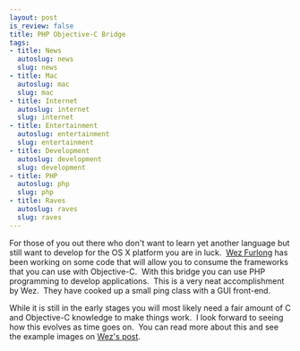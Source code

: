 ```yaml
--- 
layout: post
is_review: false
title: PHP Objective-C Bridge
tags: 
- title: News
  autoslug: news
  slug: news
- title: Mac
  autoslug: mac
  slug: mac
- title: Internet
  autoslug: internet
  slug: internet
- title: Entertainment
  autoslug: entertainment
  slug: entertainment
- title: Development
  autoslug: development
  slug: development
- title: PHP
  autoslug: php
  slug: php
- title: Raves
  autoslug: raves
  slug: raves
---
```


For those of you out there who don't want to learn yet another language but still want to develop for the OS X platform you are in luck.  [Wez Furlong](http://netevil.org/) has been working on some code that will allow you to consume the frameworks that you can use with Objective-C.  With this bridge you can use PHP programming to develop applications.  This is a very neat accomplishment by Wez.  They have cooked up a small ping class with a GUI front-end.
  
  While it is still in the early stages you will most likely need a fair amount of C and Objective-C knowledge to make things work.  I look forward to seeing how this evolves as time goes on.  You can read more about this and see the example images on [Wez's post](http://netevil.org/blog/2007/11/php-objective-c-bridge).
